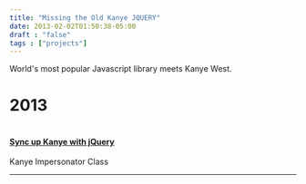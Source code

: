 ```yaml
---
title: "Missing the Old Kanye JQUERY"
date: 2013-02-02T01:50:38-05:00
draft : "false"
tags : ["projects"]
---
```


World's most popular Javascript library meets Kanye West.

<!--more-->

<h1 id="2013">2013</h1>

<p><a href="http://imisstheoldkanye.paperplane.io/" title="" class="box-masonry-image with-hover-overlay with-hover-icon"></p>

<p><img src="https://web.archive.org/web/20171217121701im_/http://orig15.deviantart.net/cfd7/f/2011/361/d/1/kanye_west_acrylic_painting_by_rollingboxes-d4ke1l5.jpg" alt="" class="img-responsive"></p>

<p></a></p>

<h4><a href="http://imisstheoldkanye.paperplane.io/">Sync up Kanye with jQuery</a></h4>

<p>Kanye Impersonator Class</p>

<hr />
